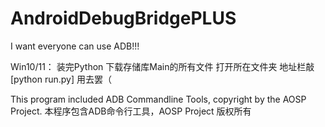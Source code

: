 # AndroidDebugBridgePLUS
I want everyone can use ADB!!!

Win10/11：
装完Python
下载存储库Main的所有文件
打开所在文件夹
地址栏敲
[python run.py]
用去罢（


This program included ADB Commandline Tools, copyright by the AOSP Project.
本程序包含ADB命令行工具，AOSP Project 版权所有
